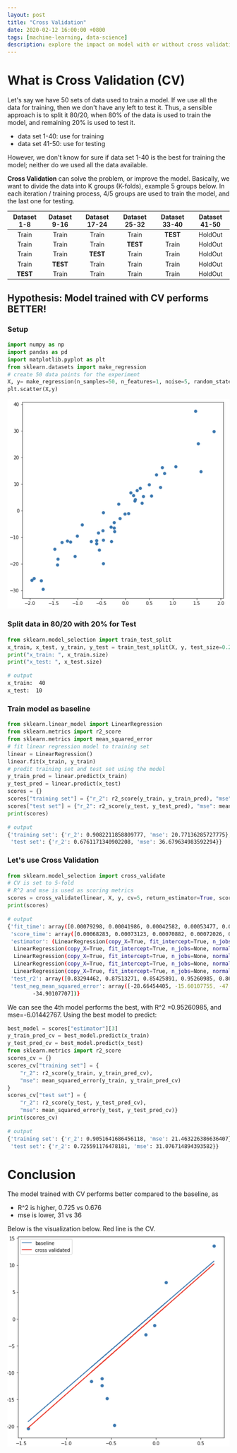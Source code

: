 ```yaml
---
layout: post
title: "Cross Validation"
date: 2020-02-12 16:00:00 +0800
tags: [machine-learning, data-science]
description: explore the impact on model with or without cross validation
---
```


# What is Cross Validation (CV)

Let's say we have 50 sets of data used to train a model. If we use all the data for training, then we don't have any left to test it. Thus, a sensible approach is to split it 80/20, when 80% of the data is used to train the model, and remaining 20% is used to test it.

- data set 1-40: use for training
- data set 41-50: use for testing

However, we don't know for sure if data set 1-40 is the best for training the model; neither do we used all the data available.

**Cross Validation** can solve the problem, or improve the model.
Basically, we want to divide the data into K groups (K-folds), example 5 groups below. In each iteration / training process, 4/5 groups are used to train the model, and the last one for testing.

| Dataset 1-8 | Dataset 9-16 | Dataset 17-24 | Dataset 25-32 | Dataset 33-40 | Dataset 41-50 |
| :---------: | :----------: | :-----------: | :-----------: | :-----------: | :-----------: |
|    Train    |    Train     |     Train     |     Train     |   **TEST**    |    HoldOut    |
|    Train    |    Train     |     Train     |   **TEST**    |     Train     |    HoldOut    |
|    Train    |    Train     |   **TEST**    |     Train     |     Train     |    HoldOut    |
|    Train    |   **TEST**   |     Train     |     Train     |     Train     |    HoldOut    |
|  **TEST**   |    Train     |     Train     |     Train     |     Train     |    HoldOut    |

## Hypothesis: Model trained with CV performs BETTER!

### Setup

```python
import numpy as np
import pandas as pd
import matplotlib.pyplot as plt
from sklearn.datasets import make_regression
# create 50 data points for the experiment
X, y= make_regression(n_samples=50, n_features=1, noise=5, random_state=42)
plt.scatter(X,y)
```

![50-regression-points](/assets/img/50-regression-points.png)

### Split data in 80/20 with 20% for Test

```python
from sklearn.model_selection import train_test_split
x_train, x_test, y_train, y_test = train_test_split(X, y, test_size=0.2, random_state=42)
print("x_train: ", x_train.size)
print("x_test: ", x_test.size)
```

```bash
# output
x_train:  40
x_test:  10
```

### Train model as baseline

```python
from sklearn.linear_model import LinearRegression
from sklearn.metrics import r2_score
from sklearn.metrics import mean_squared_error
# fit linear regression model to training set
linear = LinearRegression()
linear.fit(x_train, y_train)
# predit training set and test set using the model
y_train_pred = linear.predict(x_train)
y_test_pred = linear.predict(x_test)
scores = {}
scores["training set"] = {"r_2": r2_score(y_train, y_train_pred), "mse": mean_squared_error(y_train, y_train_pred)}
scores["test set"] = {"r_2": r2_score(y_test, y_test_pred), "mse": mean_squared_error(y_test, y_test_pred)}
print(scores)
```

```bash
# output
{'training set': {'r_2': 0.9082211858809777, 'mse': 20.77136285727775},
 'test set': {'r_2': 0.6761171340902208, 'mse': 36.679634983592294}}
```

### Let's use Cross Validation

```python
from sklearn.model_selection import cross_validate
# CV is set to 5-fold
# R^2 and mse is used as scoring metrics
scores = cross_validate(linear, X, y, cv=5, return_estimator=True, scoring=('r2', 'neg_mean_squared_error'))
print(scores)
```

```bash
# output
{'fit_time': array([0.00079298, 0.00041986, 0.00042582, 0.00053477, 0.00041199]),
 'score_time': array([0.00068283, 0.00073123, 0.00070882, 0.00072026, 0.00058603]),
 'estimator': (LinearRegression(copy_X=True, fit_intercept=True, n_jobs=None, normalize=False),
  LinearRegression(copy_X=True, fit_intercept=True, n_jobs=None, normalize=False),
  LinearRegression(copy_X=True, fit_intercept=True, n_jobs=None, normalize=False),
  LinearRegression(copy_X=True, fit_intercept=True, n_jobs=None, normalize=False),
  LinearRegression(copy_X=True, fit_intercept=True, n_jobs=None, normalize=False)),
 'test_r2': array([0.83294462, 0.87513271, 0.85425891, 0.95260985, 0.86880153]),
 'test_neg_mean_squared_error': array([-28.66454405, -15.60107755, -47.62231841,  -6.01442767,
        -34.90107707])}
```

We can see the 4th model performs the best, with R^2 =0.95260985, and mse=-6.01442767.
Using the best model to predict:

```python
best_model = scores["estimator"][3]
y_train_pred_cv = best_model.predict(x_train)
y_test_pred_cv = best_model.predict(x_test)
from sklearn.metrics import r2_score
scores_cv = {}
scores_cv["training set"] = {
    "r_2": r2_score(y_train, y_train_pred_cv),
    "mse": mean_squared_error(y_train, y_train_pred_cv)
}
scores_cv["test set"] = {
    "r_2": r2_score(y_test, y_test_pred_cv),
    "mse": mean_squared_error(y_test, y_test_pred_cv)}
print(scores_cv)
```

```bash
# output
{'training set': {'r_2': 0.9051641686456118, 'mse': 21.463226386636407},
 'test set': {'r_2': 0.725591176478181, 'mse': 31.076714894393582}}
```

# Conclusion

The model trained with CV performs better compared to the baseline, as

- R^2 is higher, 0.725 vs 0.676
- mse is lower, 31 vs 36

Below is the visualization below. Red line is the CV.
![50-regression-compare](/assets/img/50-regression-compare.png)
